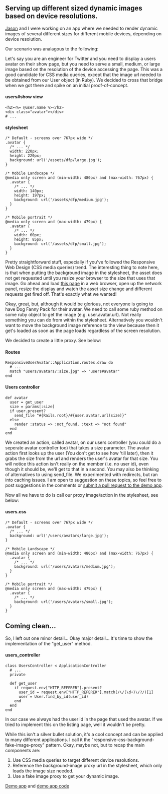 ## Serving up different sized dynamic images based on device resolutions. ##

[Jason](http://pivotallabs.com/users/jnoble/blog/) and I were working on an app where we needed to render dynamic images of several different sizes for different mobile devices, depending on device resolution.

Our scenario was analagous to the following:

Let's say you are an engineer for Twitter and you need to display a users avatar on their show page, but you need to serve a small, medium, or large image based on the resolution of the device accessing the page.
This was a good candidate for CSS media queries, except that the image url needed to be obtained from our User object (in Ruby). We decided to cross that bridge when we got there and spike on an initial proof-of-concept.

#### users#show view ####

    <h2><%= @user.name %></h2>
    <div class="avatar"></div>
    # ...

#### stylesheet ####

    /* Default - screens over 767px wide */
    .avatar {
      /* ... */
      width: 220px;
      height: 220px;
      background: url('/assets/dfp/large.jpg');
    }

    /* Mobile Landscape */
    @media only screen and (min-width: 480px) and (max-width: 767px) {
      .avatar {
        /* ... */
        width: 140px;
        height: 197px;
        background: url('/assets/dfp/medium.jpg');
      }
    }

    /* Mobile portrait */
    @media only screen and (max-width: 479px) {
      .avatar {
        /* ... */
        width: 60px;
        height: 85px;
        background: url('/assets/dfp/small.jpg');
      }
    }

Pretty straightforward stuff, especially if you've followed the Responsive Web Design (CSS media queries) trend.
The interesting thing to note here, is that when putting the background image in the stylesheet, the asset does not get requested until you resize your browser to the size that uses that image.
Go ahead and load [this page](http://responsive-static-avatar-demo.herokuapp.com/) in a web browser, open up the network panel, resize the display and watch the asset size change and different requests get fired off. That's exactly what we wanted!

Okay, great, but, although it would be glorious, not everyone is going to have Dog Fanny Pack for their avatar. We need to call some ruby method on some ruby object to get the image (e.g. user.avatar.url).
Not really something you can do from within the stylesheet. Alternatively you wouldn't want to move the background image reference to the view because then it get's loaded as soon as the page loads regardless of the screen resolution.

We decided to create a little proxy. See below:

#### Routes ####

    ResponsiveUserAvatar::Application.routes.draw do
      # ...
      match "users/avatars/:size.jpg" => "users#avatar"
    end

#### Users controller ####

    def avatar
      user = get_user
      size = params[:size]
      if user.present?
        send_file "#{Rails.root}/#{user.avatar.url(size)}"
      else
        render :status => :not_found, :text => "not found"
      end
    end


We created an action, called avatar, on our users controller (you could do a seperate avatar controller too) that takes a size parameter. The avatar action first looks up the user (You don't get to see how 'till later),
then it grabs the size from the url and renders the user's avatar for that size. You will notice this action isn't really on the member (i.e. no user id), even though it should be, we'll get to that in a second.
You may also be thinking of alternatives to using send_file. We experimented with redirects, but ran into caching issues. I am open to suggestion on these topics, so feel free to post suggestions in the comments or [submit a pull request to the demo app](http://responsive-user-avatar-demo.herokuapp.com/).

Now all we have to do is call our proxy image/action in the stylesheet, see below:

#### users.css ####

    /* Default - screens over 767px wide */
    .avatar {
      /* ... */
      background: url('/users/avatars/large.jpg');
    }

    /* Mobile Landscape */
    @media only screen and (min-width: 480px) and (max-width: 767px) {
      .avatar {
        /* ... */
        background: url('/users/avatars/medium.jpg');
      }
    }

    /* Mobile portrait */
    @media only screen and (max-width: 479px) {
      .avatar {
        /* ... */
        background: url('/users/avatars/small.jpg');
      }
    }

## Coming clean... ##

So, I left out one minor detail... Okay major detail... It's time to show the implementation of the "get_user" method.

#### users_controller ####

    class UsersController < ApplicationController
      # ...
      private

      def get_user
        if request.env["HTTP_REFERER"].present?
          user_id = request.env["HTTP_REFERER"].match(/\/(\d+)\/?/)[1]
          user = User.find_by_id(user_id)
        end
      end
    end

In our case we always had the user id in the page that used the avatar. If we tried to implement this on the listing page, well it wouldn't be pretty.

While this isn't a silver bullet solution, it's a cool concept and can be applied to many different applications. I call it the "responsive-css-background-fake-image-proxy" pattern.
Okay, maybe not, but to recap the main components are:

1. Use CSS media queries to target different device resolutions.
2. Reference the background-image proxy url in the stylesheet, which only loads the image size needed.
3. Use a fake image proxy to get your dynamic image.

[Demo app](http://responsive-user-avatar-demo.herokuapp.com/) and [demo app code](https://github.com/alexwelch/responsive-user-avatar-demo)
